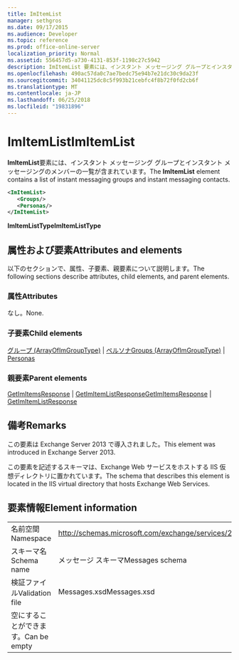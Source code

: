 ```yaml
---
title: ImItemList
manager: sethgros
ms.date: 09/17/2015
ms.audience: Developer
ms.topic: reference
ms.prod: office-online-server
localization_priority: Normal
ms.assetid: 556457d5-a730-4131-853f-1198c27c5942
description: ImItemList 要素には、インスタント メッセージング グループとインスタント メッセージングのメンバーの一覧が含まれています。
ms.openlocfilehash: 490ac57da0c7ae7bedc75e94b7e21dc30c9da23f
ms.sourcegitcommit: 34041125dc8c5f993b21cebfc4f8b72f0fd2cb6f
ms.translationtype: MT
ms.contentlocale: ja-JP
ms.lasthandoff: 06/25/2018
ms.locfileid: "19831896"
---
```

# <a name="imitemlist"></a><span data-ttu-id="0b8bc-103">ImItemList</span><span class="sxs-lookup"><span data-stu-id="0b8bc-103">ImItemList</span></span>

<span data-ttu-id="0b8bc-104">**ImItemList**要素には、インスタント メッセージング グループとインスタント メッセージングのメンバーの一覧が含まれています。</span><span class="sxs-lookup"><span data-stu-id="0b8bc-104">The **ImItemList** element contains a list of instant messaging groups and instant messaging contacts.</span></span> 
  
```XML
<ImItemList>
   <Groups/>
   <Personas/>
</ImItemList>
```

 <span data-ttu-id="0b8bc-105">**ImItemListType**</span><span class="sxs-lookup"><span data-stu-id="0b8bc-105">**ImItemListType**</span></span>
## <a name="attributes-and-elements"></a><span data-ttu-id="0b8bc-106">属性および要素</span><span class="sxs-lookup"><span data-stu-id="0b8bc-106">Attributes and elements</span></span>

<span data-ttu-id="0b8bc-107">以下のセクションで、属性、子要素、親要素について説明します。</span><span class="sxs-lookup"><span data-stu-id="0b8bc-107">The following sections describe attributes, child elements, and parent elements.</span></span>
  
### <a name="attributes"></a><span data-ttu-id="0b8bc-108">属性</span><span class="sxs-lookup"><span data-stu-id="0b8bc-108">Attributes</span></span>

<span data-ttu-id="0b8bc-109">なし。</span><span class="sxs-lookup"><span data-stu-id="0b8bc-109">None.</span></span>
  
### <a name="child-elements"></a><span data-ttu-id="0b8bc-110">子要素</span><span class="sxs-lookup"><span data-stu-id="0b8bc-110">Child elements</span></span>

<span data-ttu-id="0b8bc-111">[グループ (ArrayOfImGroupType)](groups-arrayofimgrouptype.md) | [ペルソナ](personas-ex15websvcsotherref.md)</span><span class="sxs-lookup"><span data-stu-id="0b8bc-111">[Groups (ArrayOfImGroupType)](groups-arrayofimgrouptype.md) | [Personas](personas-ex15websvcsotherref.md)</span></span>
  
### <a name="parent-elements"></a><span data-ttu-id="0b8bc-112">親要素</span><span class="sxs-lookup"><span data-stu-id="0b8bc-112">Parent elements</span></span>

<span data-ttu-id="0b8bc-113">[GetImItemsResponse](getimitemsresponse.md) | [GetImItemListResponse](getimitemlistresponse.md)</span><span class="sxs-lookup"><span data-stu-id="0b8bc-113">[GetImItemsResponse](getimitemsresponse.md) | [GetImItemListResponse](getimitemlistresponse.md)</span></span>
  
## <a name="remarks"></a><span data-ttu-id="0b8bc-114">備考</span><span class="sxs-lookup"><span data-stu-id="0b8bc-114">Remarks</span></span>

<span data-ttu-id="0b8bc-115">この要素は Exchange Server 2013 で導入されました。</span><span class="sxs-lookup"><span data-stu-id="0b8bc-115">This element was introduced in Exchange Server 2013.</span></span>
  
<span data-ttu-id="0b8bc-116">この要素を記述するスキーマは、Exchange Web サービスをホストする IIS 仮想ディレクトリに置かれています。</span><span class="sxs-lookup"><span data-stu-id="0b8bc-116">The schema that describes this element is located in the IIS virtual directory that hosts Exchange Web Services.</span></span>
  
## <a name="element-information"></a><span data-ttu-id="0b8bc-117">要素情報</span><span class="sxs-lookup"><span data-stu-id="0b8bc-117">Element information</span></span>

|||
|:-----|:-----|
|<span data-ttu-id="0b8bc-118">名前空間</span><span class="sxs-lookup"><span data-stu-id="0b8bc-118">Namespace</span></span>  <br/> |http://schemas.microsoft.com/exchange/services/2006/messages  <br/> |
|<span data-ttu-id="0b8bc-119">スキーマ名</span><span class="sxs-lookup"><span data-stu-id="0b8bc-119">Schema name</span></span>  <br/> |<span data-ttu-id="0b8bc-120">メッセージ スキーマ</span><span class="sxs-lookup"><span data-stu-id="0b8bc-120">Messages schema</span></span>  <br/> |
|<span data-ttu-id="0b8bc-121">検証ファイル</span><span class="sxs-lookup"><span data-stu-id="0b8bc-121">Validation file</span></span>  <br/> |<span data-ttu-id="0b8bc-122">Messages.xsd</span><span class="sxs-lookup"><span data-stu-id="0b8bc-122">Messages.xsd</span></span>  <br/> |
|<span data-ttu-id="0b8bc-123">空にすることができます。</span><span class="sxs-lookup"><span data-stu-id="0b8bc-123">Can be empty</span></span>  <br/> ||
   

